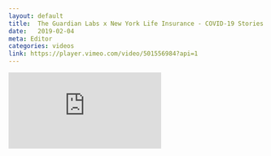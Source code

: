 ```yaml
---
layout: default
title:  The Guardian Labs x New York Life Insurance - COVID-19 Stories: Jeremy Emerich
date:   2019-02-04
meta: Editor
categories: videos
link: https://player.vimeo.com/video/501556984?api=1
---
```


<iframe src="https://player.vimeo.com/video/501556984?api=1&background=1&mute=0&loop=1" frameborder="0" allow="autoplay; fullscreen" allowfullscreen></iframe>